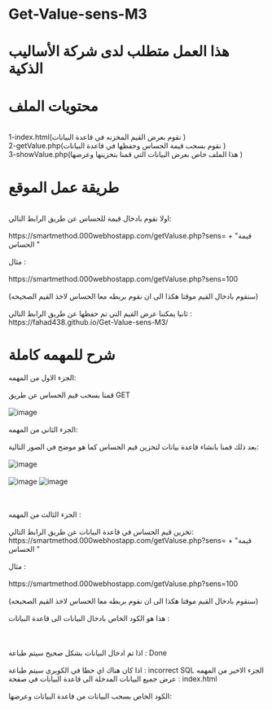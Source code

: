# Get-Value-sens-M3

# هذا العمل متطلب لدى شركة الأساليب الذكية
# محتويات الملف 
<br />
1-index.html(نقوم بعرض القيم المخزنه في قاعدة البيانات )
<br />
2-getValue.php(نقوم بسحب قيمة الحساس وحفظها في قاعدة البيانات )
<br />
3-showValue.php(هذا الملف خاص بعرض البيانات التي قمنا بتخزينها وعرضها )

# طريقة عمل الموقع
<br/>
اولا نقوم بادخال قيمة للحساس عن طريق الرابط التالي:
<br/>
<br/>
https://smartmethod.000webhostapp.com/getValuse.php?sens= + "قيمة الحساس "
<br />
<br />
مثال :
<br />
<br />
https://smartmethod.000webhostapp.com/getValuse.php?sens=100
<br />
<br />
(سنقوم بادخال القيم موقتا هكذا الى ان نقوم بربطه معا الحساس لاخذ القيم الصحيحه)
<br />
<br />
ثانيا يمكننا عرض القيم التي تم حفظها عن طريق الرابط التالي :
https://fahad438.github.io/Get-Value-sens-M3/

# شرح للمهمه كاملة
الجزء الاول من المهمه:
<br />
<br />
قمنا بسحب قيم الحساس عن طريق GET 
<br />
<br />
![image](https://user-images.githubusercontent.com/86566999/181141689-5059fdda-e0a4-4b25-b2dd-1e307189ac51.png)
<br />
<br />
الجزء الثاني من المهمه:
<br />
<br />
بعد ذلك قمنا بانشاء قاعدة بيانات لتخزين قيم الحساس كما هو موضح في الصور التالية:
<br />
<br />
![image](https://user-images.githubusercontent.com/86566999/181141937-fdc5966c-fa98-4d58-9f93-5c3aa88ea044.png)
<br />
<br />
![image](https://user-images.githubusercontent.com/86566999/181142058-b2af427b-f97b-48c2-9a68-26d3a406e438.png)
![image](https://user-images.githubusercontent.com/86566999/181144284-99f941ba-91d1-44f3-89e7-97aa95a5ef1a.png)

<br />
<br />
الجزء الثالث من المهمه :
<br />
<br />
تخزين قيم الحساس في قاعدة البيانات عن طريق الرابط التالي:
https://smartmethod.000webhostapp.com/getValuse.php?sens= + "قيمة الحساس "
<br />
<br />
مثال :
<br />
<br />
https://smartmethod.000webhostapp.com/getValuse.php?sens=100
<br />
<br />
(سنقوم بادخال القيم موقتا هكذا الى ان نقوم بربطه معا الحساس لاخذ القيم الصحيحه)
<br />
<br />
هذا هو الكود الخاص بادخال البيانات الى قاعدة البيانات :

<br />
<br />

<br />
<br />
اذا تم ادخال البيانات بشكل صحيح سيتم طباعة : 
Done
<br />
<br />
اذا كان هناك اي خطا في الكويري سيتم طباعة :
incorrect SQL
الجزء الاخير من المهمه :
عرض جميع البيانات المدخلة الى قاعدة البيانات في صفحة 
index.html
<br />
<br />
الكود الخاص بسحب البيانات من قاعدة البيانات وعرضها:
<br />
<br />

<br />
<br />




